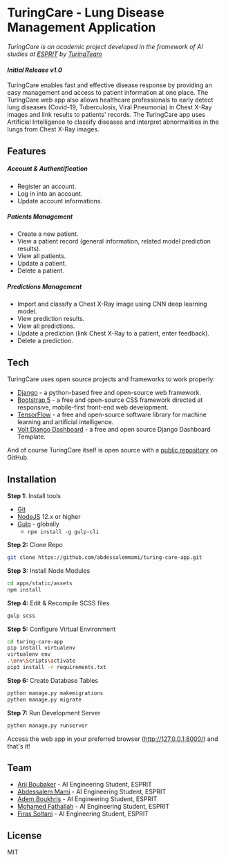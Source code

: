 # TuringCare - Lung Disease Management Application
*TuringCare is an academic project developed in the framework of AI studies at [ESPRIT] by [TuringTeam]*
#### _Initial Release v1.0_
TuringCare enables fast and effective disease response by providing an easy management and access to patient information at one place. The TuringCare web app also allows healthcare professionals to early detect lung diseases (Covid-19, Tuberculosis, Viral Pneumonia) in Chest X-Ray images and link results to patients' records. The TuringCare app uses Artificial Intelligence to classify diseases and interpret abnormalities in the lungs from Chest X-Ray images.

## Features

##### Account & Authentification
- Register an account.
- Log in into an account.
- Update account informations.


##### Patients Management
- Create a new patient.
- View a patient record (general information, related model prediction results).
- View all patients.
- Update a patient.
- Delete a patient.


##### Predictions Management
- Import and classify a Chest X-Ray image using CNN deep learning model.
- View prediction results.
- View all predictions.
- Update a prediction (link Chest X-Ray to a patient, enter feedback).
- Delete a prediction.


## Tech
TuringCare uses open source projects and frameworks to work properly:
- [Django] - a python-based free and open-source web framework.
- [Bootstrap 5] - a free and open-source CSS framework directed at responsive, mobile-first front-end web development.
- [TensorFlow] - a free and open-source software library for machine learning and artificial intelligence.
- [Volt Django Dashboard] - a free and open source Django Dashboard Template.

And of course TuringCare itself is open source with a [public repository](https://github.com/abdessalemmami/turing-care-app)
 on GitHub.

## Installation
**Step 1:** Install tools
- [Git](https://git-scm.com/download/win)
- [NodeJS](https://nodejs.org/en/) 12.x or higher
- [Gulp](https://gulpjs.com/) - globally 
    - `npm install -g gulp-cli`

**Step 2:** Clone Repo
```bash
git clone https://github.com/abdessalemmami/turing-care-app.git
```
**Step 3:** Install Node Modules 
```bash
cd apps/static/assets
npm install
```
**Step 4:** Edit & Recompile SCSS files 
```bash
gulp scss
```
**Step 5:** Configure Virtual Environment
```bash
cd turing-care-app
pip install virtualenv
virtualenv env
.\env\Scripts\activate
pip3 install -r requirements.txt
```

**Step 6:** Create Database Tables
```bash
python manage.py makemigrations
python manage.py migrate
```
**Step 7:** Run Development Server
```bash
python manage.py runserver
```
Access the web app in your preferred browser (http://127.0.0.1:8000/) and that's it!

## Team
- [Arij Boubaker](https://www.linkedin.com/in/arij-boubaker/) - AI Engineering Student, ESPRIT
- [Abdessalem Mami](https://www.linkedin.com/in/abdessalem-mami/) - AI Engineering Student, ESPRIT
- [Adem Boukhris](https://www.linkedin.com/) - AI Engineering Student, ESPRIT
- [Mohamed Fathallah](https://www.linkedin.com/in/medfathallah/) - AI Engineering Student, ESPRIT
- [Firas Soltani](https://www.linkedin.com/) - AI Engineering Student, ESPRIT

## License
MIT



[//]: # (refs)

   [TuringCare]: <https://github.com/abdessalemmami/turing-care-app>
   [git-repo-url]: <https://github.com/abdessalemmami/turing-care-app>
   [Django]: <https://www.djangoproject.com/>
   [Bootstrap 5]: <https://getbootstrap.com/>
   [Tensorflow]: <https://www.tensorflow.org/>
   [Volt Django Dashboard]: <https://themesberg.com/product/django/volt-admin-dashboard-template>
   [ESPRIT]: <https://esprit.tn/>
   [TuringTeam]: <>
